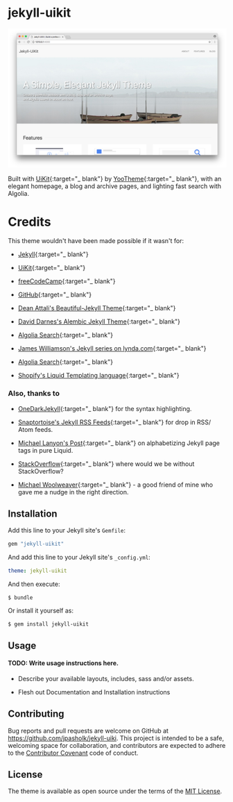 # jekyll-uikit

![Jekyll-UiKit](/Screenshot.png)

Built with [UiKit](https://getuikit.com/){:target="_ blank"} by [YooTheme](https://yootheme.com/){:target="_ blank"}, with an elegant homepage, a blog and archive pages, and lighting fast search with Algolia.

# Credits

This theme wouldn't have been made possible if it wasn't for:

* [Jekyll](https://jekyllrb.com/){:target="_ blank"}

* [UiKit](https://getuikit.com/){:target="_ blank"}

* [freeCodeCamp](https://www.freecodecamp.org/){:target="_ blank"}

* [GitHub](https://www.github.com/){:target="_ blank"}

* [Dean Attali's Beautiful-Jekyll Theme](https://github.com/daattali/beautiful-jekyll){:target="_ blank"}

* [David Darnes's Alembic Jekyll Theme](https://github.com/daviddarnes/alembic){:target="_ blank"}

* [Algolia Search](https://www.freecodecamp.org/){:target="_ blank"}

* [James Williamson's Jekyll series on lynda.com](https://www.lynda.com/Jekyll-tutorials/Jekyll-Web-Designers/383124-2.html){:target="_ blank"}

* [Algolia Search](https://www.freecodecamp.org/){:target="_ blank"}

* [Shopify's Liquid Templating language](https://help.shopify.com/themes/liquid){:target="_ blank"}

### Also, thanks to

* [OneDarkJekyll](https://github.com/mgyongyosi/OneDarkJekyll){:target="_ blank"} for the syntax highlighting.

* [Snaptortoise's Jekyll RSS Feeds](https://github.com/snaptortoise/jekyll-rss-feeds){:target="_ blank"} for drop in RSS/ Atom feeds.

* [Michael Lanyon's Post](https://blog.lanyonm.org/articles/2013/11/21/alphabetize-jekyll-page-tags-pure-liquid.html){:target="_ blank"} on alphabetizing Jekyll page tags in pure Liquid.

* [StackOverflow](https://stackoverflow.com/search?q=Jekyll){:target="_ blank"} where would we be without StackOverflow?

* [Michael Woolweaver](https://github.com/mwoolweaver){:target="_ blank"} - a good friend of mine who gave me a nudge in the right direction.


## Installation

Add this line to your Jekyll site's `Gemfile`:

```ruby
gem "jekyll-uikit"
```

And add this line to your Jekyll site's `_config.yml`:

```yaml
theme: jekyll-uikit
```

And then execute:

    $ bundle

Or install it yourself as:

    $ gem install jekyll-uikit

## Usage

#### TODO: Write usage instructions here.

* Describe your available layouts, includes, sass and/or assets.

* Flesh out Documentation and Installation instructions

## Contributing

Bug reports and pull requests are welcome on GitHub at https://github.com/jpasholk/jekyll-uiki. This project is intended to be a safe, welcoming space for collaboration, and contributors are expected to adhere to the [Contributor Covenant](http://contributor-covenant.org) code of conduct.


## License

The theme is available as open source under the terms of the [MIT License](https://opensource.org/licenses/MIT).
